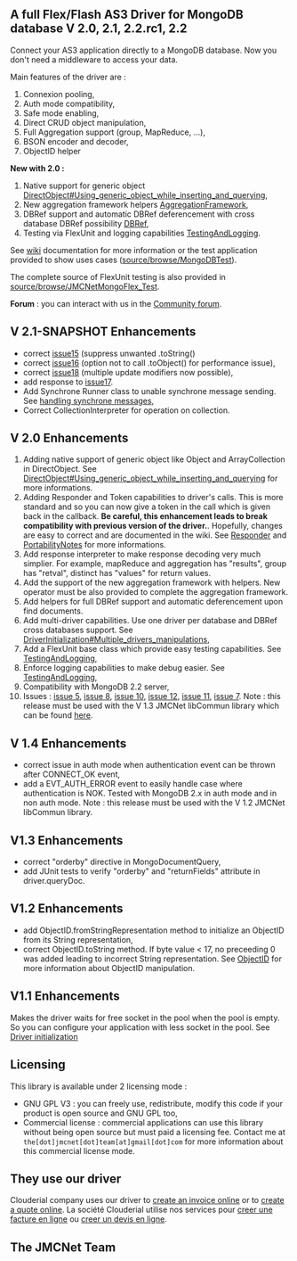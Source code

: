## A full Flex/Flash AS3 Driver for MongoDB database V 2.0, 2.1, 2.2.rc1, 2.2 ##

Connect your AS3 application directly to a MongoDB database. Now you don't need a middleware to access your data.

Main features of the driver are :
  1. Connexion pooling,
  1. Auth mode compatibility,
  1. Safe mode enabling,
  1. Direct CRUD object manipulation,
  1. Full Aggregation support (group, MapReduce, ...),
  1. BSON encoder and decoder,
  1. ObjectID helper

**New with 2.0 :**
  1. Native support for generic object [DirectObject#Using\_generic\_object\_while\_inserting\_and\_querying](DirectObject#Using_generic_object_while_inserting_and_querying.md),
  1. New aggregation framework helpers [AggregationFramework](AggregationFramework.md),
  1. DBRef support and automatic DBRef deferencement with cross database DBRef possibility [DBRef](DBRef.md),
  1. Testing via FlexUnit and logging capabilities [TestingAndLogging](TestingAndLogging.md).

See [wiki](Home.md) documentation for more information or the test application provided to show uses cases ([source/browse/MongoDBTest](http://code.google.com/p/jmcnet-full-mongo-flex-driver/source/browse/)).

The complete source of FlexUnit testing is also provided in [source/browse/JMCNetMongoFlex\_Test](http://code.google.com/p/jmcnet-full-mongo-flex-driver/source/browse/).

**Forum** : you can interact with us in the [Community forum](https://groups.google.com/d/forum/jmcnet-full-mongo-flex-driver).

## V 2.1-SNAPSHOT Enhancements ##
  * correct [issue15](https://code.google.com/p/jmcnet-full-mongo-flex-driver/issues/detail?id=15) (suppress unwanted .toString()
  * correct [issue16](https://code.google.com/p/jmcnet-full-mongo-flex-driver/issues/detail?id=16) (option not to call .toObject() for performance issue),
  * correct [issue18](https://code.google.com/p/jmcnet-full-mongo-flex-driver/issues/detail?id=18) (multiple update modifiers now possible),
  * add response to [issue17](https://code.google.com/p/jmcnet-full-mongo-flex-driver/issues/detail?id=17).
  * Add Synchrone Runner class to unable synchrone message sending. See [handling synchrone messages](SynchroneMessageHandling.md),
  * Correct CollectionInterpreter for operation on collection.

## V 2.0 Enhancements ##
  1. Adding native support of generic object like Object and ArrayCollection in DirectObject. See [DirectObject#Using\_generic\_object\_while\_inserting\_and\_querying](DirectObject#Using_generic_object_while_inserting_and_querying.md) for more informations.
  1. Adding Responder and Token capabilities to driver's calls. This is more standard and so you can now give a token in the call which is given back in the callback. **Be careful, this enhancement leads to break compatibility with previous version of the driver.**. Hopefully, changes are easy to correct and are documented in the wiki. See [Responder](Responder.md) and [PortabilityNotes](PortabilityNotes.md) for more informations.
  1. Add response interpreter to make response decoding very much simplier. For example, mapReduce and aggregation has "results", group has "retval", distinct has "values" for return values.
  1. Add the support of the new aggregation framework with helpers. New operator must be also provided to complete the aggregation framework.
  1. Add helpers for full DBRef support and automatic deferencement upon find documents.
  1. Add multi-driver capabilities. Use one driver per database and DBRef cross databases support. See [DriverInitialization#Multiple\_drivers\_manipulations](DriverInitialization#Multiple_drivers_manipulations.md),
  1. Add a FlexUnit base class which provide easy testing capabilities. See [TestingAndLogging](TestingAndLogging.md),
  1. Enforce logging capabilities to make debug easier. See [TestingAndLogging](TestingAndLogging.md),
  1. Compatibility with MongoDB 2.2 server,
  1. Issues : [issue 5](https://code.google.com/p/jmcnet-full-mongo-flex-driver/issues/detail?id=5), [issue 8](https://code.google.com/p/jmcnet-full-mongo-flex-driver/issues/detail?id=8), [issue 10](https://code.google.com/p/jmcnet-full-mongo-flex-driver/issues/detail?id=10), [issue 12](https://code.google.com/p/jmcnet-full-mongo-flex-driver/issues/detail?id=12), [issue 11](https://code.google.com/p/jmcnet-full-mongo-flex-driver/issues/detail?id=11), [issue 7](https://code.google.com/p/jmcnet-full-mongo-flex-driver/issues/detail?id=7).
Note : this release must be used with the V 1.3 JMCNet libCommun library which can be found [here](http://code.google.com/p/jmcnet/downloads/detail?name=JMCNet_LibCommun-flex4-1.3.swc#makechanges).

## V 1.4 Enhancements ##
  * correct issue in auth mode when authentication event can be thrown after CONNECT\_OK event,
  * add a EVT\_AUTH\_ERROR event to easily handle case where authentication is NOK.
Tested with MongoDB 2.x in auth mode and in non auth mode.
Note : this release must be used with the V 1.2 JMCNet libCommun library.


## V1.3 Enhancements ##
  * correct "orderby" directive in MongoDocumentQuery,
  * add JUnit tests to verify "orderby" and "returnFields" attribute in driver.queryDoc.

## V1.2 Enhancements ##
  * add ObjectID.fromStringRepresentation method to initialize an ObjectID from its String representation,
  * correct ObjectID.toString method. If byte value < 17, no preceeding 0 was added leading to incorrect String representation.
See [ObjectID](ObjectID.md) for more information about ObjectID manipulation.

## V1.1 Enhancements ##
Makes the driver waits for free socket in the pool when the pool is empty. So you can configure your application with less socket in the pool. See [Driver initialization](DriverInitialization.md)

## Licensing ##
This library is available under 2 licensing mode :
  * GNU GPL V3 : you can freely use, redistribute, modify this code if your product is open source and GNU GPL too,
  * Commercial license : commercial applications can use this library without being open source but must paid a licensing fee. Contact me at `the[dot]jmcnet[dot]team[at]gmail[dot]com` for more information about this commercial license mode.


## They use our driver ##
Clouderial company uses our driver to [create an invoice online](https://www.clouderial.com/saas-applications.html) or to [create a quote online](https://www.clouderial.com/saas-applications.html).
La société Clouderial utilise nos services pour [creer une facture en ligne](https://www.clouderial.fr/saas-applications.html) ou [creer un devis en ligne](https://www.clouderial.fr/saas-applications.html).


## The JMCNet Team ##